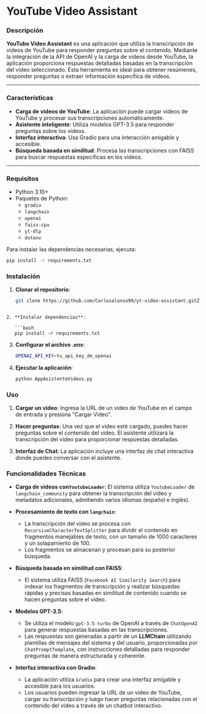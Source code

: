 # YouTube Video Assistant

### Descripción

**YouTube Video Assistant** es una aplicación que utiliza la transcripción de videos de YouTube para responder preguntas sobre el contenido. Mediante la integración de la API de OpenAI y la carga de videos desde YouTube, la aplicación proporciona respuestas detalladas basadas en la transcripción del video seleccionado. Esta herramienta es ideal para obtener resúmenes, responder preguntas o extraer información específica de videos.

---

### Características

- **Carga de videos de YouTube**: La aplicación puede cargar videos de YouTube y procesar sus transcripciones automáticamente.
- **Asistente inteligente**: Utiliza modelos GPT-3.5 para responder preguntas sobre los videos.
- **Interfaz interactiva**: Usa Gradio para una interacción amigable y accesible.
- **Búsqueda basada en similitud**: Procesa las transcripciones con FAISS para buscar respuestas específicas en los videos.

---

### Requisitos

- Python 3.10+
- Paquetes de Python:
  - `gradio`
  - `langchain`
  - `openai`
  - `faiss-cpu`
  - `yt-dlp`
  - `dotenv`

Para instalar las dependencias necesarias, ejecuta:

```bash
pip install -r requirements.txt
```

### Instalación

1. **Clonar el repositorio**:

   ```bash
   git clone https://github.com/Carlosalonso99/yt-video-assistant.gitZZ
```

2. **Instalar dependencias**:

   ```bash
   pip install -r requirements.txt
   ```

3. **Configurar el archivo .env**:

   ```bash
   OPENAI_API_KEY=tu_api_key_de_openai
   ```

4. **Ejecutar la aplicación**:

   ```bash
   python AppAsistenteVideos.py
   ```

### Uso

1. **Cargar un video**: Ingresa la URL de un video de YouTube en el campo de entrada y presiona "Cargar Video".
   
2. **Hacer preguntas**: Una vez que el video esté cargado, puedes hacer preguntas sobre el contenido del video. El asistente utilizará la transcripción del video para proporcionar respuestas detalladas.

3. **Interfaz de Chat**: La aplicación incluye una interfaz de chat interactiva donde puedes conversar con el asistente.

### Funcionalidades Técnicas

- **Carga de videos con`YoutubeLoader`**: El sistema utiliza `YoutubeLoader` de `langchain_community` para obtener la transcripción del video y metadatos adicionales, admitiendo varios idiomas (español e inglés).

- **Procesamiento de texto con `langchain`**: 
   - La transcripción del video se procesa con `RecursiveCharacterTextSplitter` para dividir el contenido en fragmentos manejables de texto, con un tamaño de 1000 caracteres y un solapamiento de 100.
   - Los fragmentos se almacenan y procesan para su posterior búsqueda.

- **Búsqueda basada en similitud con FAISS**: 
   - El sistema utiliza FAISS (`Facebook AI Similarity Search`) para indexar los fragmentos de transcripción y realizar búsquedas rápidas y precisas basadas en similitud de contenido cuando se hacen preguntas sobre el video.

- **Modelos GPT-3.5**:
   - Se utiliza el modelo `gpt-3.5-turbo` de OpenAI a través de `ChatOpenAI` para generar respuestas basadas en las transcripciones.
   - Las respuestas son generadas a partir de un **LLMChain** utilizando plantillas de mensajes del sistema y del usuario, proporcionadas por `ChatPromptTemplate`, con instrucciones detalladas para responder preguntas de manera estructurada y coherente.

- **Interfaz interactiva con Gradio**:
   - La aplicación utiliza `Gradio` para crear una interfaz amigable y accesible para los usuarios.
   - Los usuarios pueden ingresar la URL de un video de YouTube, cargar su transcripción y luego hacer preguntas relacionadas con el contenido del video a través de un chatbot interactivo.










